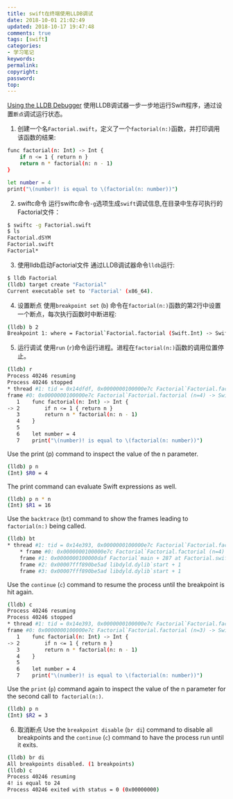 ```yaml
---
title: swift在终端使用LLDB调试
date: 2018-10-01 21:02:49
updated: 2018-10-17 19:47:48
comments: true
tags: [swift]
categories:
- 学习笔记
keywords: 
permalink: 
copyright: 
password: 
top:   
---
```

[Using the LLDB Debugger](https://swift.org/getting-started/#using-the-lldb-debugger)
使用LLDB调试器一步一步地运行Swift程序，通过设置`断点`调试运行状态。
1. 创建一个名`Factorial.swift`，定义了一个`factorial(n:)`函数，并打印调用该函数的结果:
```sh
func factorial(n: Int) -> Int {
    if n <= 1 { return n }
    return n * factorial(n: n - 1)
}

let number = 4
print("\(number)! is equal to \(factorial(n: number))")
```
2. swiftc命令
运行swiftc命令`-g`选项生成`swift`调试信息,在目录中生存可执行的Factorial文件：
```sh
$ swiftc -g Factorial.swift
$ ls
Factorial.dSYM
Factorial.swift
Factorial*
```
3. 使用lldb启动Factorial文件
通过LLDB调试器命令`lldb`运行:
```sh
$ lldb Factorial
(lldb) target create "Factorial"
Current executable set to 'Factorial' (x86_64).
```
4. 设置断点
使用`breakpoint set` (`b`) 命令在`factorial(n:)`函数的第2行中设置一个断点，每次执行函数时中断进程:
```sh
(lldb) b 2
Breakpoint 1: where = Factorial`Factorial.factorial (Swift.Int) -> Swift.Int + 12
```
5. 运行调试
使用`run` (`r`)命令运行进程。进程在`factorial(n:)`函数的调用位置停止。
```sh
(lldb) r
Process 40246 resuming
Process 40246 stopped
* thread #1: tid = 0x14dfdf, 0x0000000100000e7c Factorial`Factorial.factorial (n=4) -> Swift.Int + 12 at Factorial.swift:2, queue = 'com.apple.main-thread', stop reason = breakpoint 1.1
frame #0: 0x0000000100000e7c Factorial`Factorial.factorial (n=4) -> Swift.Int + 12 at Factorial.swift:2
   1    func factorial(n: Int) -> Int {
-> 2        if n <= 1 { return n }
   3        return n * factorial(n: n - 1)
   4    }
   5
   6    let number = 4
   7    print("\(number)! is equal to \(factorial(n: number))")
```
Use the print (p) command to inspect the value of the n parameter.
```sh
(lldb) p n
(Int) $R0 = 4
```
The print command can evaluate Swift expressions as well.
```sh
(lldb) p n * n
(Int) $R1 = 16
```
Use the `backtrace` (`bt`) command to show the frames leading to `factorial(n:)` being called.
```sh
(lldb) bt
* thread #1: tid = 0x14e393, 0x0000000100000e7c Factorial`Factorial.factorial (n=4) -> Swift.Int + 12 at Factorial.swift:2, queue = 'com.apple.main-thread', stop reason = breakpoint 1.1
    * frame #0: 0x0000000100000e7c Factorial`Factorial.factorial (n=4) -> Swift.Int + 12 at Factorial.swift:2
    frame #1: 0x0000000100000daf Factorial`main + 287 at Factorial.swift:7
    frame #2: 0x00007fff890be5ad libdyld.dylib`start + 1
    frame #3: 0x00007fff890be5ad libdyld.dylib`start + 1
```
Use the `continue` (`c`) command to resume the process until the breakpoint is hit again.
```sh
(lldb) c
Process 40246 resuming
Process 40246 stopped
* thread #1: tid = 0x14e393, 0x0000000100000e7c Factorial`Factorial.factorial (n=3) -> Swift.Int + 12 at Factorial.swift:2, queue = 'com.apple.main-thread', stop reason = breakpoint 1.1
frame #0: 0x0000000100000e7c Factorial`Factorial.factorial (n=3) -> Swift.Int + 12 at Factorial.swift:2
   1    func factorial(n: Int) -> Int {
-> 2        if n <= 1 { return n }
   3        return n * factorial(n: n - 1)
   4    }
   5
   6    let number = 4
   7    print("\(number)! is equal to \(factorial(n: number))")
```
Use the `print` (`p`) command again to inspect the value of the n parameter for the second call to` factorial(n:)`.
```sh
(lldb) p n
(Int) $R2 = 3
```
6. 取消断点
Use the `breakpoint disable` (`br di`) command to disable all breakpoints and the `continue` (`c`) command to have the process run until it exits.
```sh
(lldb) br di
All breakpoints disabled. (1 breakpoints)
(lldb) c
Process 40246 resuming
4! is equal to 24
Process 40246 exited with status = 0 (0x00000000)
```

